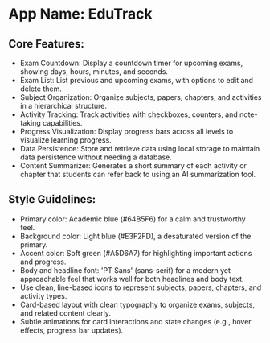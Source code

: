# **App Name**: EduTrack

## Core Features:

- Exam Countdown: Display a countdown timer for upcoming exams, showing days, hours, minutes, and seconds.
- Exam List: List previous and upcoming exams, with options to edit and delete them.
- Subject Organization: Organize subjects, papers, chapters, and activities in a hierarchical structure.
- Activity Tracking: Track activities with checkboxes, counters, and note-taking capabilities.
- Progress Visualization: Display progress bars across all levels to visualize learning progress.
- Data Persistence: Store and retrieve data using local storage to maintain data persistence without needing a database.
- Content Summarizer: Generates a short summary of each activity or chapter that students can refer back to using an AI summarization tool.

## Style Guidelines:

- Primary color: Academic blue (#64B5F6) for a calm and trustworthy feel.
- Background color: Light blue (#E3F2FD), a desaturated version of the primary.
- Accent color: Soft green (#A5D6A7) for highlighting important actions and progress.
- Body and headline font: 'PT Sans' (sans-serif) for a modern yet approachable feel that works well for both headlines and body text.
- Use clean, line-based icons to represent subjects, papers, chapters, and activity types.
- Card-based layout with clean typography to organize exams, subjects, and related content clearly.
- Subtle animations for card interactions and state changes (e.g., hover effects, progress bar updates).